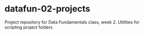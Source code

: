 # datafun-02-projects
Project repository for Data Fundamentals class, week 2. Utilities for scripting project folders
